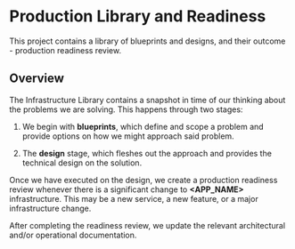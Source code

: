 # Production Library and Readiness

This project contains a library of blueprints and designs, and their outcome - production readiness review.

## Overview

The Infrastructure Library contains a snapshot in time of our thinking about 
the problems we are solving. This happens through two stages:

1. We begin with **blueprints**, which define and scope a problem and provide 
options on how we might approach said problem.

2. The **design** stage, which fleshes out the approach and provides the technical 
design on the solution.

Once we have executed on the design, we create a production readiness review 
whenever there is a significant change to **<APP_NAME>** infrastructure. This may 
be a new service, a new feature, or a major infrastructure change.

After completing the readiness review, we update the relevant architectural 
and/or operational documentation.
